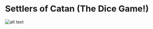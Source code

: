 # Settlers of Catan (The Dice Game!)


![alt text](https://github.com/gmfennema/Pygame-Settlers_dice_game/blob/master/assets/demo.gif "Catan Demo")
